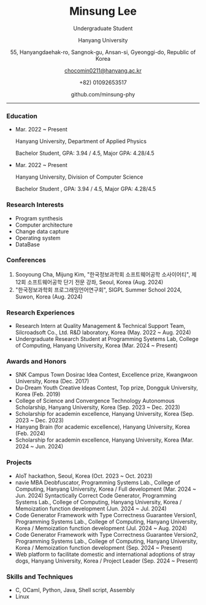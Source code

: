 <div align="center">
  
# Minsung Lee

Undergraduate Student

Hanyang University

55, Hanyangdaehak-ro, Sangnok-gu, Ansan-si, Gyeonggi-do, Republic of Korea

chocomin0211@hanyang.ac.kr

+82) 01092653517

github.com/minsung-phy

</div>

---

### Education
- Mar. 2022 ~ Present
  
  Hanyang University, Department of Applied Physics

  Bachelor Student, GPA: 3.94 / 4.5, Major GPA: 4.28/4.5
  
- Mar. 2022 ~ Present

  Hanyang University, Division of Computer Science

  Bachelor Student , GPA: 3.94 / 4.5, Major GPA: 4.28/4.5

### Research Interests
- Program synthesis
- Computer architecture
- Change data capture
- Operating system
- DataBase

### Conferences
1. Sooyoung Cha, Mijung Kim, "한국정보과학회 소프트웨어공학 소사이어티", 제 12회 소프트웨어공학 단기 전문 강좌, Seoul, Korea (Aug. 2024)
2. "한국정보과학회 프로그래밍언어연구회", SIGPL Summer School 2024, Suwon, Korea (Aug. 2024)

### Research Experiences
- Research Intern at Quality Management & Technical Support Team, Silcroadsoft Co., Ltd. R&D laboratory, Korea (May. 2022 ~ Aug. 2024)
- Undergraduate Research Student at Programming Syetems Lab, College of Computing, Hanyang University, Korea (Mar. 2024 ~ Present)


### Awards and Honors
- SNK Campus Town Dosirac Idea Contest, Excellence prize, Kwangwoon University, Korea (Dec. 2017)
- Du-Dream Youth Creative Ideas Contest, Top prize, Dongguk University, Korea (Feb. 2019)
- College of Science and Convergence Technology Autonomous Scholarship, Hanyang University, Korea (Sep. 2023 ~ Dec. 2023)
- Scholarship for academin excellence, Hanyang University, Korea (Sep. 2023 ~ Dec. 2023)
- Hanyang Brain (for academic excellence), Hanyang University, Korea (Feb. 2024)
- Scholarship for academin excellence, Hanyang University, Korea (Mar. 2024 ~ Jun. 2024)
  
### Projects
- AIoT hackathon, Seoul, Korea (Oct. 2023 ~ Oct. 2023)
- navie MBA Deobfuscator, Programming Systems Lab., College of Computing, Hanyang University, Korea / Full development (Mar. 2024 ~ Jun. 2024)
Syntactically Correct Code Generator, Programming Systems Lab., College of Computing, Hanyang University, Korea / Memoization function development (Jun. 2024 ~ Jul. 2024)
- Code Generator Framework with Type Correctness Guarantee Version1, Programming Systems Lab., College of Computing, Hanyang University, Korea / Memoization function development (Jul. 2024 ~ Aug. 2024)
- Code Generator Framework with Type Correctness Guarantee Version2, Programming Systems Lab., College of Computing, Hanyang University, Korea / Memoization function development (Sep. 2024 ~ Present)
- Web platform to facilitate domestic and international adoptions of stray dogs, Hanyang University, Korea / Project Leader (Sep. 2024 ~ Present)
  
### Skills and Techniques
- C, OCaml, Python, Java, Shell script, Assembly
- Linux
